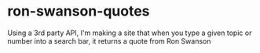 # ron-swanson-quotes
Using a 3rd party API, I'm making a site that when you type a given topic or number into a search bar, it returns a quote from Ron Swanson
